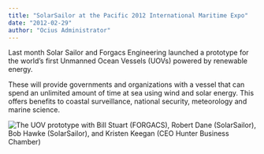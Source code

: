 ```yaml
---
title: "SolarSailor at the Pacific 2012 International Maritime Expo"
date: "2012-02-29"
author: "Ocius Administrator"
---
```


Last month Solar Sailor and Forgacs Engineering launched a prototype for the world’s first Unmanned Ocean Vessels (UOVs) powered by renewable energy.

These will provide governments and organizations with a vessel that can spend an unlimited amount of time at sea using wind and solar energy. This offers benefits to coastal surveillance, national security, meteorology and marine science.

![The UOV prototype with Bill Stuart (FORGACS), Robert Dane (SolarSailor), Bob Hawke (SolarSailor), and Kristen Keegan (CEO Hunter Business Chamber)](http://solarsailor.com/wp-content/uploads/2012/02/Kristen-Keegan1.jpg "UOV prototype with Bill Stuart (FORGACS), Robert Dane, Bob Hawke, and Kristen Keegan of the Hunter Business Chamber")
